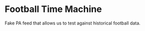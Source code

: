 Football Time Machine
=====================

Fake PA feed that allows us to test against historical football data.
